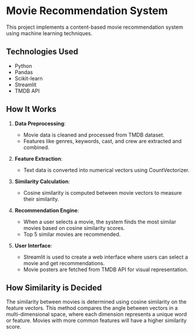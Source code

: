 # Movie Recommendation System

This project implements a content-based movie recommendation system using machine learning techniques.

## Technologies Used

- Python
- Pandas
- Scikit-learn
- Streamlit
- TMDB API

## How It Works

1. **Data Preprocessing**: 
   - Movie data is cleaned and processed from TMDB dataset.
   - Features like genres, keywords, cast, and crew are extracted and combined.

2. **Feature Extraction**:
   - Text data is converted into numerical vectors using CountVectorizer.

3. **Similarity Calculation**:
   - Cosine similarity is computed between movie vectors to measure their similarity.

4. **Recommendation Engine**:
   - When a user selects a movie, the system finds the most similar movies based on cosine similarity scores.
   - Top 5 similar movies are recommended.

5. **User Interface**:
   - Streamlit is used to create a web interface where users can select a movie and get recommendations.
   - Movie posters are fetched from TMDB API for visual representation.

## How Similarity is Decided

The similarity between movies is determined using cosine similarity on the feature vectors. This method compares the angle between vectors in a multi-dimensional space, where each dimension represents a unique word or feature. Movies with more common features will have a higher similarity score.
